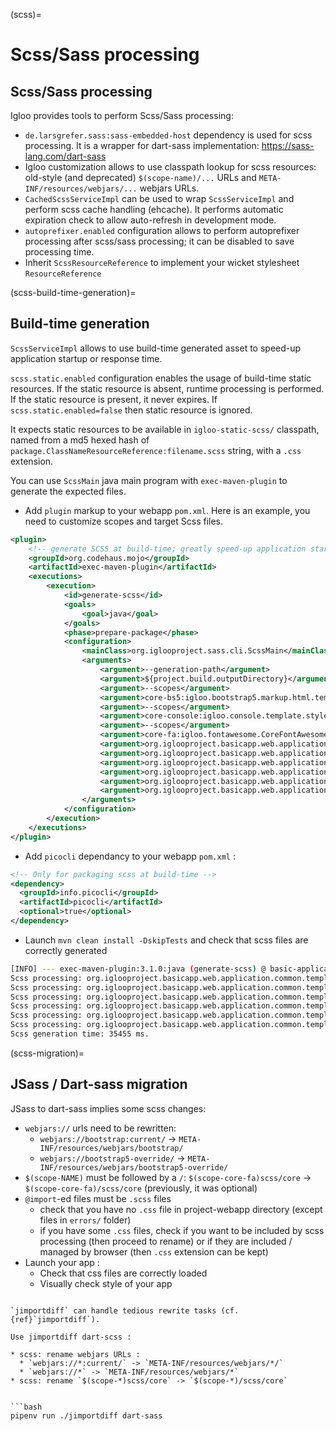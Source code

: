 (scss)=

# Scss/Sass processing

## Scss/Sass processing

Igloo provides tools to perform Scss/Sass processing:

* `de.larsgrefer.sass:sass-embedded-host` dependency is used for
  scss processing. It is a wrapper for dart-sass implementation:
  https://sass-lang.com/dart-sass
* Igloo customization allows to use classpath lookup for scss
  resources: old-style (and deprecated) `$(scope-name)/...` URLs
  and `META-INF/resources/webjars/...` webjars URLs.
* `CachedScssServiceImpl` can be used to wrap `ScssServiceImpl`
  and perform scss cache handling (ehcache). It performs automatic
  expiration check to allow auto-refresh in development mode.
* `autoprefixer.enabled` configuration allows to perform autoprefixer
  processing after scss/sass processing; it can be disabled to save
  processing time.
* Inherit `ScssResourceReference` to implement your wicket stylesheet
  `ResourceReference`

(scss-build-time-generation)=

## Build-time generation

`ScssServiceImpl` allows to use build-time generated asset to speed-up
application startup or response time.

`scss.static.enabled` configuration enables the usage of build-time static
resources. If the static resource is absent, runtime processing is performed.
If the static resource is present, it never expires. If `scss.static.enabled=false`
then static resource is ignored.

It expects static resources to be available in `igloo-static-scss/` classpath,
named from a md5 hexed hash of `package.ClassNameResourceReference:filename.scss`
string, with a `.css` extension.

You can use `ScssMain` java main program with `exec-maven-plugin` to generate
the expected files.

* Add `plugin` markup to your webapp `pom.xml`.
Here is an example, you need to customize scopes and target Scss files.

```xml
<plugin>
    <!-- generate SCSS at build-time; greatly speed-up application startup -->
    <groupId>org.codehaus.mojo</groupId>
    <artifactId>exec-maven-plugin</artifactId>
    <executions>
        <execution>
            <id>generate-scss</id>
            <goals>
                <goal>java</goal>
            </goals>
            <phase>prepare-package</phase>
            <configuration>
                <mainClass>org.iglooproject.sass.cli.ScssMain</mainClass>
                <arguments>
                    <argument>--generation-path</argument>
                    <argument>${project.build.outputDirectory}</argument>
                    <argument>--scopes</argument>
                    <argument>core-bs5:igloo.bootstrap5.markup.html.template.css.bootstrap.CoreBootstrap5CssScope</argument>
                    <argument>--scopes</argument>
                    <argument>core-console:igloo.console.template.style.CoreConsoleCssScope</argument>
                    <argument>--scopes</argument>
                    <argument>core-fa:igloo.fontawesome.CoreFontAwesomeCssScope</argument>
                    <argument>org.iglooproject.basicapp.web.application.common.template.resources.styles.application.application.applicationadvanced.StylesScssResourceReference:styles.scss</argument>
                    <argument>org.iglooproject.basicapp.web.application.common.template.resources.styles.application.application.applicationbasic.StylesScssResourceReference:styles.scss</argument>
                    <argument>org.iglooproject.basicapp.web.application.common.template.resources.styles.application.console.console.ConsoleScssResourceReference:console.scss</argument>
                    <argument>org.iglooproject.basicapp.web.application.common.template.resources.styles.notification.NotificationScssResourceReference:notification.scss</argument>
                    <argument>org.iglooproject.basicapp.web.application.common.template.resources.styles.application.console.consoleaccess.ConsoleAccessScssResourceReference:console-access.scss</argument>
                    <argument>org.iglooproject.basicapp.web.application.common.template.resources.styles.application.application.applicationaccess.ApplicationAccessScssResourceReference:application-access.scss</argument>
                </arguments>
            </configuration>
        </execution>
    </executions>
</plugin>
```

* Add `picocli` dependancy to your webapp `pom.xml` :

```xml
<!-- Only for packaging scss at build-time -->
<dependency>
  <groupId>info.picocli</groupId>
  <artifactId>picocli</artifactId>
  <optional>true</optional>
</dependency>
```

* Launch `mvn clean install -DskipTests` and check that scss files are correctly
generated

```bash
[INFO] --- exec-maven-plugin:3.1.0:java (generate-scss) @ basic-application-webapp ---
Scss processing: org.iglooproject.basicapp.web.application.common.template.resources.styles.application.application.applicationadvanced.StylesScssResourceReference:styles.scss -> /home/cbaffertbuivan/git/igloo-parent/basic-application/basic-application-webapp/target/classes/igloo-static-scss/c9aa9b01f1b948961aa50745ba2bdb12a45ca1f07fc9116c598807c004c9224a.css (12140 ms.)
Scss processing: org.iglooproject.basicapp.web.application.common.template.resources.styles.application.application.applicationbasic.StylesScssResourceReference:styles.scss -> /home/cbaffertbuivan/git/igloo-parent/basic-application/basic-application-webapp/target/classes/igloo-static-scss/05f150ec91c975a1ccc21ce410e0ea88e28c880a5eb74c5d932d8794a68a4b81.css (6770 ms.)
Scss processing: org.iglooproject.basicapp.web.application.common.template.resources.styles.application.console.console.ConsoleScssResourceReference:console.scss -> /home/cbaffertbuivan/git/igloo-parent/basic-application/basic-application-webapp/target/classes/igloo-static-scss/f67eca564bdf215846e66fc79e903268ca9ce3079ebb25bdecbefcb562ca7a52.css (5441 ms.)
Scss processing: org.iglooproject.basicapp.web.application.common.template.resources.styles.notification.NotificationScssResourceReference:notification.scss -> /home/cbaffertbuivan/git/igloo-parent/basic-application/basic-application-webapp/target/classes/igloo-static-scss/f9eaa28a16432525b6c155f9a48f8d53ad007f883d083aadcecb7f6aa02f91d9.css (1745 ms.)
Scss processing: org.iglooproject.basicapp.web.application.common.template.resources.styles.application.console.consoleaccess.ConsoleAccessScssResourceReference:console-access.scss -> /home/cbaffertbuivan/git/igloo-parent/basic-application/basic-application-webapp/target/classes/igloo-static-scss/e11f85f307ccff1495e99fc939ce52558ee7843282f80c3af1d6346d490aea6c.css (4665 ms.)
Scss processing: org.iglooproject.basicapp.web.application.common.template.resources.styles.application.application.applicationaccess.ApplicationAccessScssResourceReference:application-access.scss -> /home/cbaffertbuivan/git/igloo-parent/basic-application/basic-application-webapp/target/classes/igloo-static-scss/f36f9ed59aea49965889043f1e368168d0165e3b4e60f213b76746af9abdabd2.css (4388 ms.)
Scss generation time: 35455 ms.

```

(scss-migration)=

## JSass / Dart-sass migration

JSass to dart-sass implies some scss changes:

* `webjars://` urls need to be rewritten:
  * `webjars://bootstrap:current/` -> `META-INF/resources/webjars/bootstrap/`
  * `webjars://bootstrap5-override/` -> `META-INF/resources/webjars/bootstrap5-override/`
* `$(scope-NAME)` must be followed by a `/`: `$(scope-core-fa)scss/core` -> `$(scope-core-fa)/scss/core` (previously, it was optional)
* `@import`-ed files must be `.scss` files
  * check that you have no `.css` file in project-webapp directory (except files in `errors/` folder)
  * if you have some `.css` files, check if you want to be included by scss processing (then proceed to rename) or if they are included / managed by browser (then `.css` extension can be kept)
* Launch your app :
  * Check that css files are correctly loaded
  * Visually check style of your app

```{note}

`jimportdiff` can handle tedious rewrite tasks (cf. {ref}`jimportdiff`).

Use jimportdiff dart-scss :

* scss: rename webjars URLs :
  * `webjars://*:current/` -> `META-INF/resources/webjars/*/`
  * `webjars://*` -> `META-INF/resources/webjars/*`
* scss: rename `$(scope-*)scss/core` -> `$(scope-*)/scss/core`


```bash
pipenv run ./jimportdiff dart-sass
```
